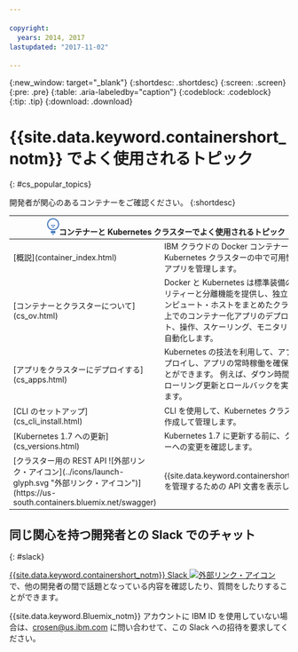 ```yaml
---

copyright:
  years: 2014, 2017
lastupdated: "2017-11-02"

---
```


{:new_window: target="_blank"}
{:shortdesc: .shortdesc}
{:screen: .screen}
{:pre: .pre}
{:table: .aria-labeledby="caption"}
{:codeblock: .codeblock}
{:tip: .tip}
{:download: .download}


# {{site.data.keyword.containershort_notm}} でよく使用されるトピック
{: #cs_popular_topics}

開発者が関心のあるコンテナーをご確認ください。
{:shortdesc}

<table>
<thead>
<th colspan=2><img src="images/idea.png" alt="アイデア・アイコン"/>コンテナーと Kubernetes クラスターでよく使用されるトピック</th>
</thead>
<tbody>
<tr>
<td>[概説](container_index.html)</td>
<td>IBM クラウドの Docker コンテナーと Kubernetes クラスターの中で可用性の高いアプリを管理します。</td>
</tr>
<tr>
<td>[コンテナーとクラスターについて](cs_ov.html)</td>
<td>Docker と Kubernetes は標準装備のセキュリティーと分離機能を提供し、独立したコンピュート・ホストをまとめたクラスター上でのコンテナー化アプリのデプロイメント、操作、スケーリング、モニタリングを自動化します。</td>
</tr>
<tr>
<td>[アプリをクラスターにデプロイする](cs_apps.html)</td>
<td>Kubernetes の技法を利用して、アプリをデプロイし、アプリの常時稼働を確保することができます。 例えば、ダウン時間なしでローリング更新とロールバックを実行できます。</td>
</tr>
<tr>
<td>[CLI のセットアップ](cs_cli_install.html)</td>
<td>CLI を使用して、Kubernetes クラスターを作成して管理します。</td>
</tr>
<tr>
<td>[Kubernetes 1.7 への更新](cs_versions.html)</td>
<td>Kubernetes 1.7 に更新する前に、クラスターへの変更を確認します。</td>
</tr>
<tr>
<td>[クラスター用の REST API ![外部リンク・アイコン](../icons/launch-glyph.svg "外部リンク・アイコン")](https://us-south.containers.bluemix.net/swagger)</td>
<td>{{site.data.keyword.containershort_notm}} を管理するための API 文書を表示します。</td>
</tr>
</tbody></table>

## 同じ関心を持つ開発者との Slack でのチャット
{: #slack}

[{{site.data.keyword.containershort_notm}} Slack ![外部リンク・アイコン](../icons/launch-glyph.svg "外部リンク・アイコン")](https://ibm-container-service.slack.com) で、他の開発者の間で話題となっている内容を確認したり、質問をしたりすることができます。

{{site.data.keyword.Bluemix_notm}} アカウントに IBM ID を使用していない場合は、[crosen@us.ibm.com](mailto:crosen@us.ibm.com) に問い合わせて、この Slack への招待を要求してください。
